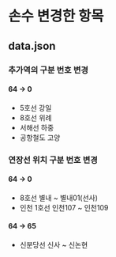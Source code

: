 # 손수 변경한 항목
## data.json
### 추가역의 구분 번호 변경
#### 64 -> 0
- 5호선 강일
- 8호선 위례
- 서해선 하중
- 공항철도 고양
### 연장선 위치 구분 번호 변경
#### 64 -> 0
- 8호선 별내 ~ 별내01(선사)
- 인천 1호선 인천107 ~ 인천109
#### 64 -> 65
- 신분당선 신사 ~ 신논현